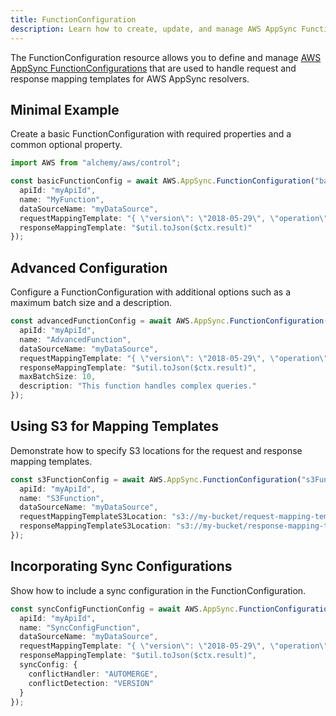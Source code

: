 ```yaml
---
title: FunctionConfiguration
description: Learn how to create, update, and manage AWS AppSync FunctionConfigurations using Alchemy Cloud Control.
---
```


The FunctionConfiguration resource allows you to define and manage [AWS AppSync FunctionConfigurations](https://docs.aws.amazon.com/appsync/latest/userguide/) that are used to handle request and response mapping templates for AWS AppSync resolvers.

## Minimal Example

Create a basic FunctionConfiguration with required properties and a common optional property.

```ts
import AWS from "alchemy/aws/control";

const basicFunctionConfig = await AWS.AppSync.FunctionConfiguration("basicFunctionConfig", {
  apiId: "myApiId",
  name: "MyFunction",
  dataSourceName: "myDataSource",
  requestMappingTemplate: "{ \"version\": \"2018-05-29\", \"operation\": \"Query\" }",
  responseMappingTemplate: "$util.toJson($ctx.result)"
});
```

## Advanced Configuration

Configure a FunctionConfiguration with additional options such as a maximum batch size and a description.

```ts
const advancedFunctionConfig = await AWS.AppSync.FunctionConfiguration("advancedFunctionConfig", {
  apiId: "myApiId",
  name: "AdvancedFunction",
  dataSourceName: "myDataSource",
  requestMappingTemplate: "{ \"version\": \"2018-05-29\", \"operation\": \"GetItem\" }",
  responseMappingTemplate: "$util.toJson($ctx.result)",
  maxBatchSize: 10,
  description: "This function handles complex queries."
});
```

## Using S3 for Mapping Templates

Demonstrate how to specify S3 locations for the request and response mapping templates.

```ts
const s3FunctionConfig = await AWS.AppSync.FunctionConfiguration("s3FunctionConfig", {
  apiId: "myApiId",
  name: "S3Function",
  dataSourceName: "myDataSource",
  requestMappingTemplateS3Location: "s3://my-bucket/request-mapping-template.vtl",
  responseMappingTemplateS3Location: "s3://my-bucket/response-mapping-template.vtl"
});
```

## Incorporating Sync Configurations

Show how to include a sync configuration in the FunctionConfiguration.

```ts
const syncConfigFunctionConfig = await AWS.AppSync.FunctionConfiguration("syncConfigFunctionConfig", {
  apiId: "myApiId",
  name: "SyncConfigFunction",
  dataSourceName: "myDataSource",
  requestMappingTemplate: "{ \"version\": \"2018-05-29\", \"operation\": \"Query\" }",
  responseMappingTemplate: "$util.toJson($ctx.result)",
  syncConfig: {
    conflictHandler: "AUTOMERGE",
    conflictDetection: "VERSION"
  }
});
```